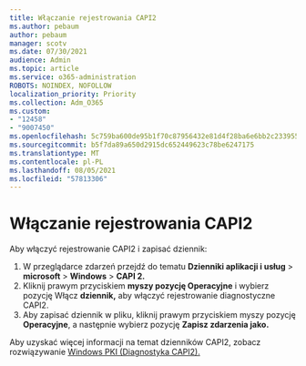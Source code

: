 ```yaml
---
title: Włączanie rejestrowania CAPI2
ms.author: pebaum
author: pebaum
manager: scotv
ms.date: 07/30/2021
audience: Admin
ms.topic: article
ms.service: o365-administration
ROBOTS: NOINDEX, NOFOLLOW
localization_priority: Priority
ms.collection: Adm_O365
ms.custom:
- "12458"
- "9007450"
ms.openlocfilehash: 5c759ba600de95b1f70c87956432e81d4f28ba6e6bb2c2339557676bc18f61af
ms.sourcegitcommit: b5f7da89a650d2915dc652449623c78be6247175
ms.translationtype: MT
ms.contentlocale: pl-PL
ms.lasthandoff: 08/05/2021
ms.locfileid: "57813306"
---
```

# <a name="enable-capi2-logging"></a>Włączanie rejestrowania CAPI2

Aby włączyć rejestrowanie CAPI2 i zapisać dziennik:

1. W przeglądarce zdarzeń przejdź do tematu **Dzienniki aplikacji i usług**  >  **microsoft**  >  **Windows**  >  **CAPI 2.**
2. Kliknij prawym przyciskiem **myszy pozycję Operacyjne** i wybierz pozycję Włącz **dziennik,** aby włączyć rejestrowanie diagnostyczne CAPI2.
3. Aby zapisać dziennik w pliku, kliknij prawym przyciskiem myszy pozycję **Operacyjne**, a następnie wybierz pozycję **Zapisz zdarzenia jako.**

Aby uzyskać więcej informacji na temat dzienników CAPI2, zobacz rozwiązywanie [Windows PKI (Diagnostyka CAPI2).](https://social.technet.microsoft.com/wiki/contents/articles/242.windows-pki-troubleshooting-capi2-diagnostics.aspx)